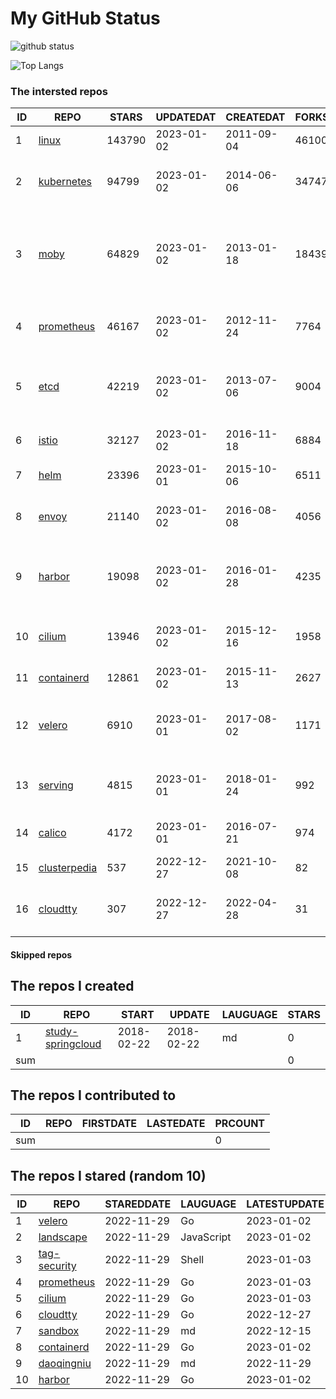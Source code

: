# My GitHub Status

<img src="https://github-readme-stats-1.yihong0618.vercel.app/api?username=daoqingniu&show_icons=true&&&hide_title=true&count_private=true" alt="github status" />

![Top Langs](https://github-readme-stats-1.yihong0618.vercel.app/api/top-langs/?username=daoqingniu&layout=compact)

<!--START_SECTION:github_repos-->
### The intersted repos
| ID |                              REPO                               | STARS  | UPDATEDAT  | CREATEDAT  | FORKSCOUNT |                                              DESCRIPTIONS                                              |
|----|-----------------------------------------------------------------|--------|------------|------------|------------|--------------------------------------------------------------------------------------------------------|
|  1 | [linux](https://github.com/torvalds/linux)                      | 143790 | 2023-01-02 | 2011-09-04 |      46100 | Linux kernel source tree                                                                               |
|  2 | [kubernetes](https://github.com/kubernetes/kubernetes)          |  94799 | 2023-01-02 | 2014-06-06 |      34747 | Production-Grade Container Scheduling and Management                                                   |
|  3 | [moby](https://github.com/moby/moby)                            |  64829 | 2023-01-02 | 2013-01-18 |      18439 | Moby Project - a collaborative project for the container ecosystem to assemble container-based systems |
|  4 | [prometheus](https://github.com/prometheus/prometheus)          |  46167 | 2023-01-02 | 2012-11-24 |       7764 | The Prometheus monitoring system and time series database.                                             |
|  5 | [etcd](https://github.com/etcd-io/etcd)                         |  42219 | 2023-01-02 | 2013-07-06 |       9004 | Distributed reliable key-value store for the most critical data of a distributed system                |
|  6 | [istio](https://github.com/istio/istio)                         |  32127 | 2023-01-02 | 2016-11-18 |       6884 | Connect, secure, control, and observe services.                                                        |
|  7 | [helm](https://github.com/helm/helm)                            |  23396 | 2023-01-01 | 2015-10-06 |       6511 | The Kubernetes Package Manager                                                                         |
|  8 | [envoy](https://github.com/envoyproxy/envoy)                    |  21140 | 2023-01-02 | 2016-08-08 |       4056 | Cloud-native high-performance edge/middle/service proxy                                                |
|  9 | [harbor](https://github.com/goharbor/harbor)                    |  19098 | 2023-01-02 | 2016-01-28 |       4235 | An open source trusted cloud native registry project that stores, signs, and scans content.            |
| 10 | [cilium](https://github.com/cilium/cilium)                      |  13946 | 2023-01-02 | 2015-12-16 |       1958 | eBPF-based Networking, Security, and Observability                                                     |
| 11 | [containerd](https://github.com/containerd/containerd)          |  12861 | 2023-01-02 | 2015-11-13 |       2627 | An open and reliable container runtime                                                                 |
| 12 | [velero](https://github.com/vmware-tanzu/velero)                |   6910 | 2023-01-01 | 2017-08-02 |       1171 | Backup and migrate Kubernetes applications and their persistent volumes                                |
| 13 | [serving](https://github.com/knative/serving)                   |   4815 | 2023-01-01 | 2018-01-24 |        992 | Kubernetes-based, scale-to-zero, request-driven compute                                                |
| 14 | [calico](https://github.com/projectcalico/calico)               |   4172 | 2023-01-01 | 2016-07-21 |        974 | Cloud native networking and network security                                                           |
| 15 | [clusterpedia](https://github.com/clusterpedia-io/clusterpedia) |    537 | 2022-12-27 | 2021-10-08 |         82 | The Encyclopedia of Kubernetes clusters                                                                |
| 16 | [cloudtty](https://github.com/cloudtty/cloudtty)                |    307 | 2022-12-27 | 2022-04-28 |         31 | A Friendly Kubernetes CloudShell (Web Terminal) !                                                      |



#### Skipped repos
<!--END_SECTION:github_repos-->

<!--START_SECTION:my_github-->
## The repos I created
| ID  |                                 REPO                                 |   START    |   UPDATE   | LAUGUAGE | STARS |
|-----|----------------------------------------------------------------------|------------|------------|----------|-------|
|   1 | [study-springcloud](https://github.com/daoqingniu/study-springcloud) | 2018-02-22 | 2018-02-22 | md       |     0 |
| sum |                                                                      |            |            |          |     0 |

## The repos I contributed to
| ID  | REPO | FIRSTDATE | LASTEDATE | PRCOUNT |
|-----|------|-----------|-----------|---------|
| sum |      |           |           |       0 |

## The repos I stared (random 10)
| ID |                          REPO                          | STAREDDATE |  LAUGUAGE  | LATESTUPDATE |
|----|--------------------------------------------------------|------------|------------|--------------|
|  1 | [velero](https://github.com/vmware-tanzu/velero)       | 2022-11-29 | Go         | 2023-01-02   |
|  2 | [landscape](https://github.com/cncf/landscape)         | 2022-11-29 | JavaScript | 2023-01-02   |
|  3 | [tag-security](https://github.com/cncf/tag-security)   | 2022-11-29 | Shell      | 2023-01-03   |
|  4 | [prometheus](https://github.com/prometheus/prometheus) | 2022-11-29 | Go         | 2023-01-03   |
|  5 | [cilium](https://github.com/cilium/cilium)             | 2022-11-29 | Go         | 2023-01-03   |
|  6 | [cloudtty](https://github.com/cloudtty/cloudtty)       | 2022-11-29 | Go         | 2022-12-27   |
|  7 | [sandbox](https://github.com/cncf/sandbox)             | 2022-11-29 | md         | 2022-12-15   |
|  8 | [containerd](https://github.com/containerd/containerd) | 2022-11-29 | Go         | 2023-01-02   |
|  9 | [daoqingniu](https://github.com/daoqingniu/daoqingniu) | 2022-11-29 | md         | 2022-11-29   |
| 10 | [harbor](https://github.com/goharbor/harbor)           | 2022-11-29 | Go         | 2023-01-02   |

<!--END_SECTION:my_github-->
